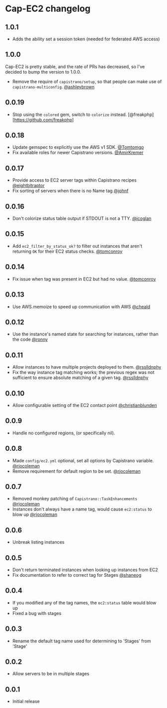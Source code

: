 # Cap-EC2 changelog

## 1.0.1

* Adds the ability set a session token (needed for federated AWS access)

## 1.0.0

Cap-EC2 is pretty stable, and the rate of PRs has decreased, so I've
decided to bump the version to 1.0.0.

* Remove the require of `capistrano/setup`, so that people can make
  use of `capistrano-multiconfig`. [@ashleybrown](https://github.com/ashleybrown)

## 0.0.19

* Stop using the `colored` gem, switch to `colorize` instead. [@freakphp][https://github.com/freakphp]

## 0.0.18

* Update gemspec to explicitly use the AWS v1 SDK. [@Tomtomgo](https://github.com/Tomtomgo)
* Fix available roles for newer Capistrano versions. [@AmirKremer](https://github.com/AmirKremer)

## 0.0.17

* Provide access to EC2 server tags within Capistrano recipes [@eightbitraptor](https://github.com/eightbitraptor)
* Fix sorting of servers when there is no Name tag [@johnf](https://github.com/johnf)

## 0.0.16

* Don't colorize status table output if STDOUT is not a TTY. [@jcoglan](https://github.com/jcoglan)

## 0.0.15

* Add `ec2_filter_by_status_ok?` to filter out instances that aren't returning `OK`
  for their EC2 status checks. [@tomconroy](https://github.com/tomconroy)

## 0.0.14

* Fix issue when tag was present in EC2 but had no value. [@tomconroy](https://github.com/tomconroy)

## 0.0.13

* Use AWS.memoize to speed up communication with AWS [@cheald](https://github.com/cheald)

## 0.0.12

* Use the instance's named state for searching for instances, rather than the code [@ronny](https://github.com/ronny)

## 0.0.11

* Allow instances to have multiple projects deployed to them. [@rsslldnphy](https://github.com/rsslldnphy)
* Fix the way instance tag matching works; the previous regex was not sufficient to ensure
  absolute matching of a given tag. [@rsslldnphy](https://github.com/rsslldnphy)

## 0.0.10

* Allow configurable setting of the EC2 contact point [@christianblunden](https://github.com/christianblunden)

## 0.0.9

* Handle no configured regions, (or specifically nil).

## 0.0.8

* Made `config/ec2.yml` optional, set all options by Capistrano variable. [@rjocoleman](https://github.com/rjocoleman)
* Remove requirement for default region to be set. [@rjocoleman](https://github.com/rjocoleman)

## 0.0.7

* Removed monkey patching of `Capistrano::TaskEnhancements` [@rjocoleman](https://github.com/rjocoleman)
* Instances don't always have a name tag, would cause `ec2:status` to blow up [@rjocoleman](https://github.com/rjocoleman)

## 0.0.6

* Unbreak listing instances

## 0.0.5

* Don't return terminated instances when looking up instances from EC2
* Fix documentation to refer to correct tag for Stages [@shaneog](https://github.com/shaneog)

## 0.0.4

* If you modified any of the tag names, the `ec2:status` table would blow up
* Fixed a bug with stages

## 0.0.3

* Rename the default tag name used for determining to 'Stages' from 'Stage'

## 0.0.2

* Allow servers to be in multiple stages

## 0.0.1

* Initial release
